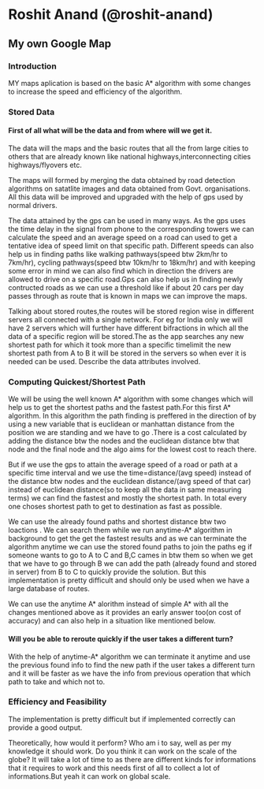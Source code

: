 # Roshit Anand (@roshit-anand)

<h2>My own Google Map</h2>

<h3>Introduction</h3>

MY maps aplication is based on the basic A* algorithm with some changes to increase the speed and efficiency of the algorithm.

<h3>Stored Data</h3>

<h4>First of all what will be the data and from where will we get it.</h4>

The data will the maps and the basic routes that all the from large cities to others that are already known like national highways,interconnecting cities highways/flyovers etc.

The maps will formed by merging the data obtained by road detection algorithms on  satatlite images and data obtained from Govt. organisations. All this data will be improved and upgraded with the help of gps used by normal drivers.

The data attained by the gps can be used in many ways. As the gps uses the time delay in the signal from phone to the corresponding towers we can calculate the speed and an average speed on a road can used to get a tentative idea of speed limit on that specific path. Different speeds can also help us in finding paths like walking pathways(speed btw 2km/hr to 7km/hr), cycling pathways(speed btw 10km/hr to 18km/hr) and with keeping some error in mind we can also find which in direction the drivers are allowed to drive on a specific road.Gps can also help us in finding newly contructed roads as we can use a threshold like if about 20 cars per day passes through as route that is known in maps we can improve the maps.

Talking about stored routes,the routes will be stored region wise in different servers all connected with a single network. For eg for India only we will have 2 servers which will further have different bifractions in which all the data of a specific region will be stored.The as the app searches any new shortest path for which it took more than a specific timelimit the new shortest path from A to B
it will be stored in the servers so when ever it is needed can be used.
Describe the data attributes involved.

<h3>Computing Quickest/Shortest Path</h3>

We will be using the well known A* algorithm with some changes which will help us to get the shortest paths and the fastest path.For this first A* algorithm. In this algorithm the path finding is preffered in the direction of by using a new variable that is euclidean or manhattan distance from the position we are standing and we have to go .There is a cost calculated by adding the distance btw the nodes and the euclidean distance btw that node and the final node and the algo aims for the lowest cost to reach there.

But if we use the gps to attain the average speed of a road or path at a specific time interval and we use the time=distance/(avg speed) instead of the distance btw nodes and the euclidean distance/(avg speed of that car) instead of euclidean distance(so to keep all the data in same measuring terms) we can find the fastest and mostly the shortest path. In total every one choses shortest path to get to destination as fast as possible.

We can use the already found paths and shortest distance btw two loactions . We can search them while we run anytime-A* algorithm in background to get the get the fastest results and as we can terminate the algorithm anytime we can use the stored found paths to join the paths eg if someone wants to go to A to C and B,C cames in btw them so when we get that we have to go through B we can add the path (already found and stored in server) from B to C to quickly provide the solution. But this implementation is pretty difficult and should only be used when we have a large database of routes.

We can use the anytime A* alorithm instead of simple A* with all the changes mentioned above as it provides an early answer too(on cost of accuracy) and can also help in a situation like mentioned below.

<h4>Will you be able to reroute quickly if the user takes a different turn?</h4>
With the help of anytime-A* algorithm we can terminate it anytime and use the previous found info to find the new path if the user takes a different turn and it will be faster as we have the info from previous operation that which path to take and which not to.


<h3>Efficiency and Feasibility</h3>
The implementation is pretty difficult but if implemented correctly can provide a good output.

Theoretically, how would it perform?
Who am i to say, well as per my knowledge it should work.
Do you think it can work on the scale of the globe?
It will take a lot of time to as there are different kinds for informations that it requires to work and this needs first of all to collect a lot of informations.But yeah it can work on global scale.
